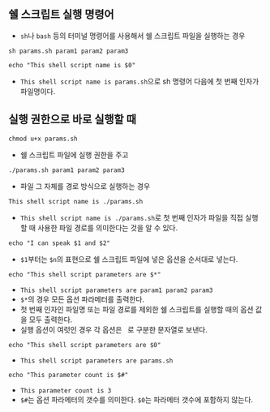 ## 쉘 스크립트 실행 명령어
- `sh`나 `bash` 등의 터미널 명령어를 사용해서 쉘 스크립트 파일을 실행하는 경우
```
sh params.sh param1 param2 param3
```

```
echo "This shell script name is $0"
```
- `This shell script name is params.sh`으로 sh 명령어 다음에 첫 번째 인자가 파일명이다.

## 실행 권한으로 바로 실행할 때
```
chmod u+x params.sh
```
- 쉘 스크립트 파일에 실행 권한을 주고

```
./params.sh param1 param2 param3
```
- 파일 그 자체를 경로 방식으로 실행하는 경우

```
This shell script name is ./params.sh
```
- `This shell script name is ./params.sh`로 첫 번째 인자가 파일을 직접 실행할 때 사용한 파일 경로를 의미한다는 것을 알 수 있다.

```
echo "I can speak $1 and $2"
```
- `$1`부터는 `$n`의 표현으로 쉘 스크립트 파일에 넣은 옵션을 순서대로 넣는다.

```
echo "This shell script parameters are $*"
```
- `This shell script parameters are param1 param2 param3`
- `$*`의 경우 모든 옵션 파라메터를 출력한다.
- 첫 번째 인자인 파일명 또는 파일 경로를 제외한 쉘 스크립트를 실행할 때의 옵션 값을 모두 출력한다.
- 실행 옵션이 여럿인 경우 각 옵션은 ` `로 구분한 문자열로 보낸다.

```
echo "This shell script parameters are $0"
```
- `This shell script parameters are params.sh`


```
echo "This parameter count is $#"
```
- `This parameter count is 3`
- `$#`는 옵션 파라메터의 갯수를 의미한다. `$0`는 파라메터 갯수에 포함하지 않는다.